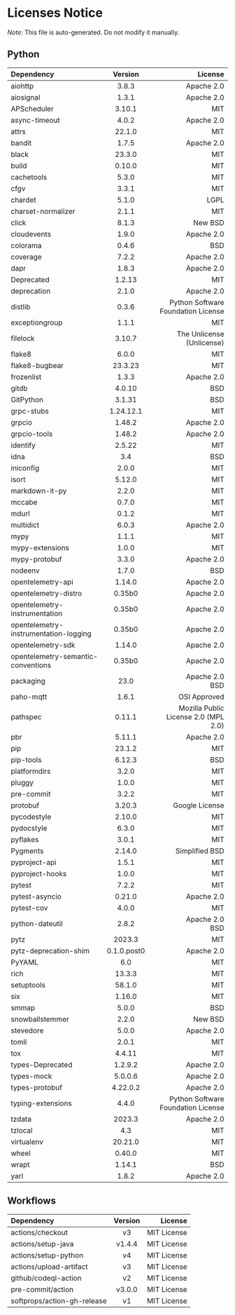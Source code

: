 # Licenses Notice
*Note*: This file is auto-generated. Do not modify it manually.
## Python
| Dependency | Version | License |
|:-----------|:-------:|--------:|
|aiohttp|3.8.3|Apache 2.0|
|aiosignal|1.3.1|Apache 2.0|
|APScheduler|3.10.1|MIT|
|async-timeout|4.0.2|Apache 2.0|
|attrs|22.1.0|MIT|
|bandit|1.7.5|Apache 2.0|
|black|23.3.0|MIT|
|build|0.10.0|MIT|
|cachetools|5.3.0|MIT|
|cfgv|3.3.1|MIT|
|chardet|5.1.0|LGPL|
|charset-normalizer|2.1.1|MIT|
|click|8.1.3|New BSD|
|cloudevents|1.9.0|Apache 2.0|
|colorama|0.4.6|BSD|
|coverage|7.2.2|Apache 2.0|
|dapr|1.8.3|Apache 2.0|
|Deprecated|1.2.13|MIT|
|deprecation|2.1.0|Apache 2.0|
|distlib|0.3.6|Python Software Foundation License|
|exceptiongroup|1.1.1|MIT|
|filelock|3.10.7|The Unlicense (Unlicense)|
|flake8|6.0.0|MIT|
|flake8-bugbear|23.3.23|MIT|
|frozenlist|1.3.3|Apache 2.0|
|gitdb|4.0.10|BSD|
|GitPython|3.1.31|BSD|
|grpc-stubs|1.24.12.1|MIT|
|grpcio|1.48.2|Apache 2.0|
|grpcio-tools|1.48.2|Apache 2.0|
|identify|2.5.22|MIT|
|idna|3.4|BSD|
|iniconfig|2.0.0|MIT|
|isort|5.12.0|MIT|
|markdown-it-py|2.2.0|MIT|
|mccabe|0.7.0|MIT|
|mdurl|0.1.2|MIT|
|multidict|6.0.3|Apache 2.0|
|mypy|1.1.1|MIT|
|mypy-extensions|1.0.0|MIT|
|mypy-protobuf|3.3.0|Apache 2.0|
|nodeenv|1.7.0|BSD|
|opentelemetry-api|1.14.0|Apache 2.0|
|opentelemetry-distro|0.35b0|Apache 2.0|
|opentelemetry-instrumentation|0.35b0|Apache 2.0|
|opentelemetry-instrumentation-logging|0.35b0|Apache 2.0|
|opentelemetry-sdk|1.14.0|Apache 2.0|
|opentelemetry-semantic-conventions|0.35b0|Apache 2.0|
|packaging|23.0|Apache 2.0<br/>BSD|
|paho-mqtt|1.6.1|OSI Approved|
|pathspec|0.11.1|Mozilla Public License 2.0 (MPL 2.0)|
|pbr|5.11.1|Apache 2.0|
|pip|23.1.2|MIT|
|pip-tools|6.12.3|BSD|
|platformdirs|3.2.0|MIT|
|pluggy|1.0.0|MIT|
|pre-commit|3.2.2|MIT|
|protobuf|3.20.3|Google License|
|pycodestyle|2.10.0|MIT|
|pydocstyle|6.3.0|MIT|
|pyflakes|3.0.1|MIT|
|Pygments|2.14.0|Simplified BSD|
|pyproject-api|1.5.1|MIT|
|pyproject-hooks|1.0.0|MIT|
|pytest|7.2.2|MIT|
|pytest-asyncio|0.21.0|Apache 2.0|
|pytest-cov|4.0.0|MIT|
|python-dateutil|2.8.2|Apache 2.0<br/>BSD|
|pytz|2023.3|MIT|
|pytz-deprecation-shim|0.1.0.post0|Apache 2.0|
|PyYAML|6.0|MIT|
|rich|13.3.3|MIT|
|setuptools|58.1.0|MIT|
|six|1.16.0|MIT|
|smmap|5.0.0|BSD|
|snowballstemmer|2.2.0|New BSD|
|stevedore|5.0.0|Apache 2.0|
|tomli|2.0.1|MIT|
|tox|4.4.11|MIT|
|types-Deprecated|1.2.9.2|Apache 2.0|
|types-mock|5.0.0.6|Apache 2.0|
|types-protobuf|4.22.0.2|Apache 2.0|
|typing-extensions|4.4.0|Python Software Foundation License|
|tzdata|2023.3|Apache 2.0|
|tzlocal|4.3|MIT|
|virtualenv|20.21.0|MIT|
|wheel|0.40.0|MIT|
|wrapt|1.14.1|BSD|
|yarl|1.8.2|Apache 2.0|
## Workflows
| Dependency | Version | License |
|:-----------|:-------:|--------:|
|actions/checkout|v3|MIT License|
|actions/setup-java|v1.4.4|MIT License|
|actions/setup-python|v4|MIT License|
|actions/upload-artifact|v3|MIT License|
|github/codeql-action|v2|MIT License|
|pre-commit/action|v3.0.0|MIT License|
|softprops/action-gh-release|v1|MIT License|
